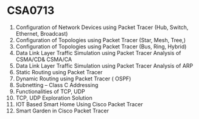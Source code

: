# CSA0713
1. Configuration of Network Devices using Packet Tracer (Hub, Switch, Ethernet, 
Broadcast)<br />
2. Configuration of Topologies using Packet Tracer (Star, Mesh, Tree,)<br />
3. Configuration of Topologies using Packet Tracer (Bus, Ring, Hybrid)<br />
4. Data Link Layer Traffic Simulation using Packet Tracer Analysis of CSMA/CD& 
CSMA/CA<br />
5. Data Link Layer Traffic Simulation using Packet Tracer Analysis of ARP<br />
6. Static Routing using Packet Tracer<br />
7. Dynamic Routing using Packet Tracer ( OSPF)<br />
8. Subnetting – Class C Addressing<br />
9. Functionalities of TCP, UDP<br />
10.  TCP, UDP Exploration Solution<br />
11.  IOT Based Smart Home Using Cisco Packet Tracer<br />
12.  Smart Garden in Cisco Packet Tracer<br />

